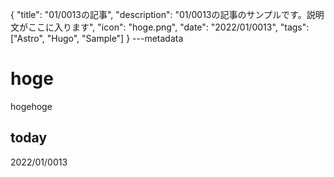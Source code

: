 {
  "title": "01/0013の記事",
  "description": "01/0013の記事のサンプルです。説明文がここに入ります",
  "icon": "hoge.png",
  "date": "2022/01/0013",
  "tags": ["Astro", "Hugo", "Sample"]
}
---metadata

# hoge
hogehoge

## today
2022/01/0013